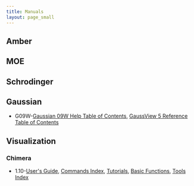 ```yaml
---
title: Manuals
layout: page_small
---
```


## Amber

[]()

## MOE

[]()

## Schrodinger

## Gaussian

- G09W-[Gaussian 09W Help Table of Contents](./Gaussian/G09W/help/g09help.htm), [GaussView 5 Reference Table of Contents](./Gaussian/G09W/help/toc.htm)

## Visualization

### Chimera

- 1.10-[User's Guide](./Visualization/Chimera/1.10/helpdir/UsersGuide/index.html), [Commands Index](./Visualization/Chimera/1.10/helpdir/UsersGuide/framecommand.html), [Tutorials](./Visualization/Chimera/1.10/helpdir/UsersGuide/frametut.html), [Basic Functions](./Visualization/Chimera/1.10/helpdir/UsersGuide/framecore.html), [Tools Index](./Visualization/Chimera/1.10/helpdir/UsersGuide/framecontrib.html)